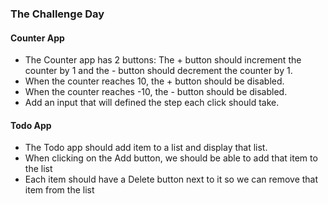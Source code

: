 ### The Challenge Day

#### Counter App
- The Counter app has 2 buttons: The + button should increment the counter by 1 and the - button should decrement the counter by 1.
- When the counter reaches 10, the + button should be disabled.
- When the counter reaches -10, the - button should be disabled.
- Add an input that will defined the step each click should take.



#### Todo App
- The Todo app should add item to a list and display that list.
- When clicking on the Add button, we should be able to add that item to the list
- Each item should have a Delete button next to it so we can remove that item from the list
